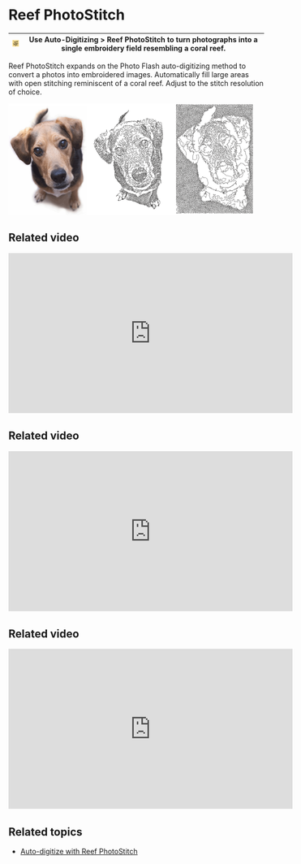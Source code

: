 # Reef PhotoStitch

| ![ReefPhotoStitch.png](assets/ReefPhotoStitch.png) | Use Auto-Digitizing > Reef PhotoStitch to turn photographs into a single embroidery field resembling a coral reef. |
| -------------------------------------------------- | ------------------------------------------------------------------------------------------------------------------ |

Reef PhotoStitch expands on the Photo Flash auto-digitizing method to convert a photos into embroidered images. Automatically fill large areas with open stitching reminiscent of a coral reef. Adjust to the stitch resolution of choice.

![ReefPhotoStitch2.png](assets/ReefPhotoStitch2.png)

## Related video

<iframe src="https://www.youtube.com/embed/kIrwjYuaj_c" frameborder="0" 
		 allow="accelerometer; autoplay; encrypted-media; gyroscope; picture-in-picture" 
		 allowfullscreen="" style="width: 560px; height: 315px;">

</iframe>

## Related video

<iframe src="https://www.youtube.com/embed/QCeDOsxuag0" frameborder="0" 
		 allow="accelerometer; autoplay; encrypted-media; gyroscope; picture-in-picture" 
		 allowfullscreen="" style="width: 560px; height: 315px;">

</iframe>

## Related video

<iframe src="https://www.youtube.com/embed/FfkXudzg6s8" title="YouTube video player" 
		 frameborder="0" allow="accelerometer; autoplay; clipboard-write; encrypted-media; gyroscope; picture-in-picture" 
		 allowfullscreen="" style="width: 560px; height: 315px;">

</iframe>

## Related topics

- [Auto-digitize with Reef PhotoStitch](../../Automatic/automatic/Auto-digitize_with_Reef_PhotoStitch)
